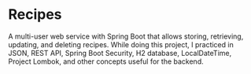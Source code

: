 # Recipes
A multi-user web service with Spring Boot that allows storing, retrieving, updating, and deleting recipes.
While doing this project, I practiced in JSON, REST API, Spring Boot Security, H2 database, LocalDateTime, Project Lombok, and other concepts useful for the backend.

